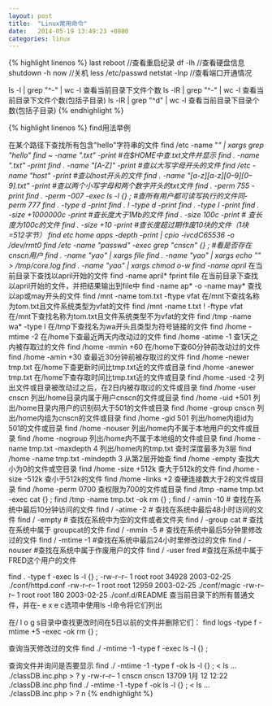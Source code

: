 ```yaml
---
layout: post
title:  "Linux常用命令"
date:   2014-05-19 13:49:23 +0800
categories: linux
---
```

{% highlight linenos %}
last reboot //查看重启纪录
df -lh //查看硬盘信息
shutdown -h now //关机
less /etc/passwd
netstat -lnp //查看端口开通情况

ls -l | grep "^-" | wc -l 查看当前目录下文件个数
ls -lR | grep "^-" | wc -l 查看当前目录下文件个数(包括子目录)
ls -lR | grep "^d" | wc -l 查看当前目录下目录个数(包括子目录)
{% endhighlight %}

{% highlight linenos %}
find用法举例

在某个路径下查找所有包含"hello"字符串的文件
find /etc -name "*" | xargs grep "hello"
find ~ -name ".txt" -print #在$HOME中查.txt文件并显示
find . -name ".txt" -print
find . -name "[A-Z]" -print #查以大写字母开头的文件
find /etc -name "host" -print #查以host开头的文件
find . -name "[a-z][a-z][0–9][0–9].txt" -print #查以两个小写字母和两个数字开头的txt文件
find . -perm 755 -print
find . -perm -007 -exec ls -l {} \; #查所有用户都可读写执行的文件同-perm 777
find . -type d -print
find . ! -type d -print
find . -type l -print
find . -size +1000000c -print #查长度大于1Mb的文件
find . -size 100c -print # 查长度为100c的文件
find . -size +10 -print #查长度超过期作废10块的文件（1块=512字节）
find etc home apps -depth -print | cpio -ivcdC65536 -o /dev/rmt0
find /etc -name "passwd" -exec grep "cnscn" {} \; #看是否存在cnscn用户
find . -name "yao" | xargs file
find . -name "yao" | xargs echo "" > /tmp/core.log
find . -name "yao" | xargs chmod o-w
find -name april* 在当前目录下查找以april开始的文件
find -name april* fprint file 在当前目录下查找以april开始的文件，并把结果输出到file中
find -name ap* -o -name may* 查找以ap或may开头的文件
find /mnt -name tom.txt -ftype vfat 在/mnt下查找名称为tom.txt且文件系统类型为vfat的文件
find /mnt -name t.txt ! -ftype vfat 在/mnt下查找名称为tom.txt且文件系统类型不为vfat的文件
find /tmp -name wa* -type l 在/tmp下查找名为wa开头且类型为符号链接的文件
find /home -mtime -2 在/home下查最近两天内改动过的文件
find /home -atime -1 查1天之内被存取过的文件
find /home -mmin +60 在/home下查60分钟前改动过的文件
find /home -amin +30 查最近30分钟前被存取过的文件
find /home -newer tmp.txt 在/home下查更新时间比tmp.txt近的文件或目录
find /home -anewer tmp.txt 在/home下查存取时间比tmp.txt近的文件或目录
find /home -used -2 列出文件或目录被改动过之后，在2日内被存取过的文件或目录
find /home -user cnscn 列出/home目录内属于用户cnscn的文件或目录
find /home -uid +501 列出/home目录内用户的识别码大于501的文件或目录
find /home -group cnscn 列出/home内组为cnscn的文件或目录
find /home -gid 501 列出/home内组id为501的文件或目录
find /home -nouser 列出/home内不属于本地用户的文件或目录
find /home -nogroup 列出/home内不属于本地组的文件或目录
find /home -name tmp.txt -maxdepth 4 列出/home内的tmp.txt 查时深度最多为3层
find /home -name tmp.txt -mindepth 3 从第2层开始查
find /home -empty 查找大小为0的文件或空目录
find /home -size +512k 查大于512k的文件
find /home -size -512k 查小于512k的文件
find /home -links +2 查硬连接数大于2的文件或目录
find /home -perm 0700 查权限为700的文件或目录
find /tmp -name tmp.txt -exec cat {} \;
find /tmp -name tmp.txt -ok rm {} \;
find / -amin -10 # 查找在系统中最后10分钟访问的文件
find / -atime -2 # 查找在系统中最后48小时访问的文件
find / -empty # 查找在系统中为空的文件或者文件夹
find / -group cat # 查找在系统中属于 groupcat的文件
find / -mmin -5 # 查找在系统中最后5分钟里修改过的文件
find / -mtime -1 #查找在系统中最后24小时里修改过的文件
find / -nouser #查找在系统中属于作废用户的文件
find / -user fred #查找在系统中属于FRED这个用户的文件

find . -type f -exec ls -l {} \;
-rw-r–r– 1 root root 34928 2003-02-25 ./conf/httpd.conf
-rw-r–r– 1 root root 12959 2003-02-25 ./conf/magic
-rw-r–r– 1 root root 180 2003-02-25 ./conf.d/README
查当前目录下的所有普通文件，并在- e x e c选项中使用ls -l命令将它们列出

在/ l o g s目录中查找更改时间在5日以前的文件并删除它们：
find logs -type f -mtime +5 -exec -ok rm {} \;

查询当天修改过的文件
find ./ -mtime -1 -type f -exec ls -l {} \;

查询文件并询问是否要显示
find ./ -mtime -1 -type f -ok ls -l {} \;
< ls … ./classDB.inc.php > ? y
-rw-r–r– 1 cnscn cnscn 13709 1月 12 12:22 ./classDB.inc.php
find ./ -mtime -1 -type f -ok ls -l {} \;
< ls … ./classDB.inc.php > ? n
{% endhighlight %}
